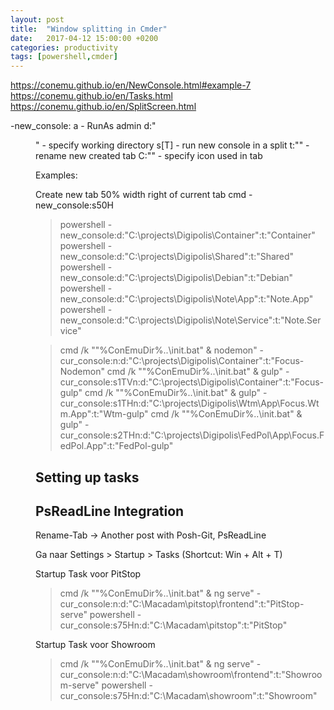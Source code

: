 ```yaml
---
layout: post
title:  "Window splitting in Cmder"
date:   2017-04-12 15:00:00 +0200
categories: productivity
tags: [powershell,cmder]
---
```



<!--more-->

https://conemu.github.io/en/NewConsole.html#example-7
https://conemu.github.io/en/Tasks.html
https://conemu.github.io/en/SplitScreen.html


-new_console:
a - RunAs admin
d:"<dir>" - specify working directory
s[<SplitTab>T][<Percents>](H|V) - run new console in a split
t:"<tabname>" - rename new created tab
C:"<iconfile>" - specify icon used in tab

Examples:

Create new tab 50% width right of current tab
cmd -new_console:s50H



>powershell -new_console:d:"C:\projects\Digipolis\Container":t:"Container"
powershell -new_console:d:"C:\projects\Digipolis\Shared":t:"Shared"
powershell -new_console:d:"C:\projects\Digipolis\Debian":t:"Debian"
powershell -new_console:d:"C:\projects\Digipolis\Note\App":t:"Note.App"
powershell -new_console:d:"C:\projects\Digipolis\Note\Service":t:"Note.Service"


>cmd /k ""%ConEmuDir%\..\init.bat" & nodemon" -cur_console:n:d:"C:\projects\Digipolis\Container":t:"Focus-Nodemon"
cmd /k ""%ConEmuDir%\..\init.bat" & gulp" -cur_console:s1TVn:d:"C:\projects\Digipolis\Container":t:"Focus-gulp"
cmd /k ""%ConEmuDir%\..\init.bat" & gulp" -cur_console:s1THn:d:"C:\projects\Digipolis\Wtm\App\Focus.Wtm.App":t:"Wtm-gulp"
cmd /k ""%ConEmuDir%\..\init.bat" & gulp" -cur_console:s2THn:d:"C:\projects\Digipolis\FedPol\App\Focus.FedPol.App":t:"FedPol-gulp"


Setting up tasks
----------------


PsReadLine Integration
----------------------
Rename-Tab -> Another post with Posh-Git, PsReadLine







Ga naar Settings > Startup > Tasks (Shortcut: Win + Alt + T)
 
Startup Task voor PitStop
 
>cmd /k ""%ConEmuDir%\..\init.bat" & ng serve" -cur_console:n:d:"C:\Macadam\pitstop\frontend":t:"PitStop-serve"
powershell -cur_console:s75Hn:d:"C:\Macadam\pitstop":t:"PitStop"
 
Startup Task voor Showroom
 
>cmd /k ""%ConEmuDir%\..\init.bat" & ng serve" -cur_console:n:d:"C:\Macadam\showroom\frontend":t:"Showroom-serve"
powershell -cur_console:s75Hn:d:"C:\Macadam\showroom":t:"Showroom"